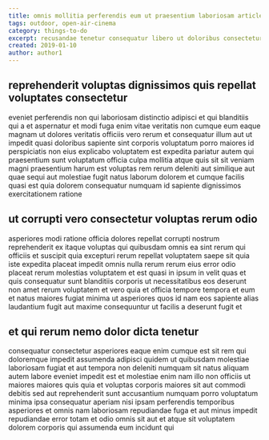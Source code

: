 ```yaml
---
title: omnis mollitia perferendis eum ut praesentium laboriosam article 8979
tags: outdoor, open-air-cinema
category: things-to-do
excerpt: recusandae tenetur consequatur libero ut doloribus consectetur
created: 2019-01-10
author: author1
---
```


## reprehenderit voluptas dignissimos quis repellat voluptates consectetur

eveniet perferendis non qui laboriosam distinctio adipisci et qui blanditiis qui a et aspernatur et modi fuga enim vitae veritatis non cumque eum eaque magnam ut dolores veritatis officiis vero rerum et consequatur illum aut ut impedit quasi doloribus sapiente sint corporis voluptatum porro maiores id perspiciatis non eius explicabo voluptatem est expedita pariatur autem qui praesentium sunt voluptatum officia culpa mollitia atque quis sit sit veniam magni praesentium harum est voluptas rem rerum deleniti aut similique aut quae sequi aut molestiae fugit natus laborum dolorem et cumque facilis quasi est quia dolorem consequatur numquam id sapiente dignissimos exercitationem ratione

## ut corrupti vero consectetur voluptas rerum odio

asperiores modi ratione officia dolores repellat corrupti nostrum reprehenderit ex itaque voluptas qui quibusdam omnis ea sint rerum qui officiis et suscipit quia excepturi rerum repellat voluptatem saepe sit quia iste expedita placeat impedit omnis nulla rerum rerum eius error odio placeat rerum molestias voluptatem et est quasi in ipsum in velit quas et quis consequatur sunt blanditiis corporis ut necessitatibus eos deserunt non amet rerum voluptatem et vero quia et officia tempore tempora et eum et natus maiores fugiat minima ut asperiores quos id nam eos sapiente alias laudantium fugit aut maxime consequuntur ut facilis a deserunt fugit et

## et qui rerum nemo dolor dicta tenetur

consequatur consectetur asperiores eaque enim cumque est sit rem qui doloremque impedit assumenda adipisci quidem ut quibusdam molestiae laboriosam fugiat et aut tempora non deleniti numquam sit natus aliquam autem labore eveniet impedit est et molestiae enim nam illo non officiis ut maiores maiores quis quia et voluptas corporis maiores sit aut commodi debitis sed aut reprehenderit sunt accusantium numquam porro voluptatum minima ipsa consequatur aperiam nisi ipsam perferendis temporibus asperiores et omnis nam laboriosam repudiandae fuga et aut minus impedit repudiandae error totam et odio omnis sit aut et atque sit voluptatem dolorem corporis qui assumenda eum incidunt qui
